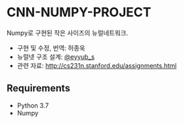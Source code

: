 # CNN-NUMPY-PROJECT
Numpy로 구현된 작은 사이즈의 뉴럴네트워크. 

- 구현 및 수정, 번역: 허종욱
- 뉴럴넷 구조 설계: [@eyyub_s](https://twitter.com/eyyub_s)
- 관련 자료: http://cs231n.stanford.edu/assignments.html

## Requirements
- Python 3.7
- Numpy
